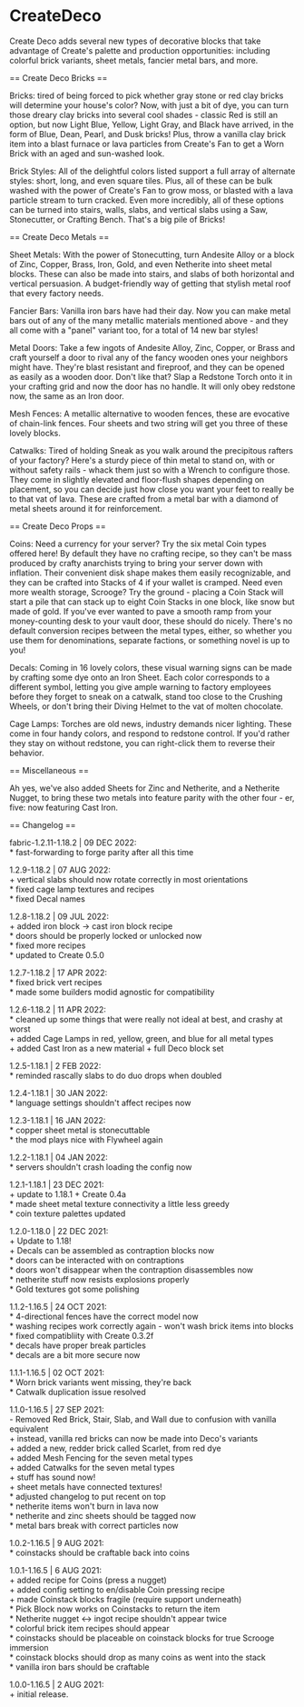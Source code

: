 # CreateDeco

Create Deco adds several new types of decorative blocks that take advantage of Create's palette and production opportunities: including colorful brick variants, sheet metals, fancier metal bars, and more.


== Create Deco Bricks ==

Bricks: tired of being forced to pick whether gray stone or red clay bricks will determine your house's color? Now, with just a bit of dye, you can turn those dreary clay bricks into several cool shades - classic Red is still an option, but now Light Blue, Yellow, Light Gray, and Black have arrived, in the form of Blue, Dean, Pearl, and Dusk bricks! Plus, throw a vanilla clay brick item into a blast furnace or lava particles from Create's Fan to get a Worn Brick with an aged and sun-washed look.


Brick Styles: All of the delightful colors listed support a full array of alternate styles: short, long, and even square tiles. Plus, all of these can be bulk washed with the power of Create's Fan to grow moss, or blasted with a lava particle stream to turn cracked. Even more incredibly, all of these options can be turned into stairs, walls, slabs, and vertical slabs using a Saw, Stonecutter, or Crafting Bench. That's a big pile of Bricks!


== Create Deco Metals ==

Sheet Metals: With the power of Stonecutting, turn Andesite Alloy or a block of Zinc, Copper, Brass, Iron, Gold, and even Netherite into sheet metal blocks. These can also be made into stairs, and slabs of both horizontal and vertical persuasion. A budget-friendly way of getting that stylish metal roof that every factory needs.


Fancier Bars: Vanilla iron bars have had their day. Now you can make metal bars out of any of the many metallic materials mentioned above - and they all come with a "panel" variant too, for a total of 14 new bar styles!


Metal Doors: Take a few ingots of Andesite Alloy, Zinc, Copper, or Brass and craft yourself a door to rival any of the fancy wooden ones your neighbors might have. They're blast resistant and fireproof, and they can be opened as easily as a wooden door. Don't like that? Slap a Redstone Torch onto it in your crafting grid and now the door has no handle. It will only obey redstone now, the same as an Iron door.


Mesh Fences: A metallic alternative to wooden fences, these are evocative of chain-link fences. Four sheets and two string will get you three of these lovely blocks.


Catwalks: Tired of holding Sneak as you walk around the precipitous rafters of your factory? Here's a sturdy piece of thin metal to stand on, with or without safety rails - whack them just so with a Wrench to configure those. They come in slightly elevated and floor-flush shapes depending on placement, so you can decide just how close you want your feet to really be to that vat of lava. These are crafted from a metal bar with a diamond of metal sheets around it for reinforcement.


== Create Deco Props ==

Coins: Need a currency for your server? Try the six metal Coin types offered here! By default they have no crafting recipe, so they can't be mass produced by crafty anarchists trying to bring your server down with inflation. Their convenient disk shape makes them easily recognizable, and they can be crafted into Stacks of 4 if your wallet is cramped. Need even more wealth storage, Scrooge? Try the ground - placing a Coin Stack will start a pile that can stack up to eight Coin Stacks in one block, like snow but made of gold. If you've ever wanted to pave a smooth ramp from your money-counting desk to your vault door, these should do nicely. There's no default conversion recipes between the metal types, either, so whether you use them for denominations, separate factions, or something novel is up to you!


Decals: Coming in 16 lovely colors, these visual warning signs can be made by crafting some dye onto an Iron Sheet. Each color corresponds to a different symbol, letting you give ample warning to factory employees before they forget to sneak on a catwalk, stand too close to the Crushing Wheels, or don't bring their Diving Helmet to the vat of molten chocolate.


Cage Lamps: Torches are old news, industry demands nicer lighting. These come in four handy colors, and respond to redstone control. If you'd rather they stay on without redstone, you can right-click them to reverse their behavior.


== Miscellaneous ==

Ah yes, we've also added Sheets for Zinc and Netherite, and a Netherite Nugget, to bring these two metals into feature parity with the other four - er, five: now featuring Cast Iron.

== Changelog ==

fabric-1.2.11-1.18.2 | 09 DEC 2022:  
 \* fast-forwarding to forge parity after all this time

1.2.9-1.18.2 | 07 AUG 2022:  
 \+ vertical slabs should now rotate correctly in most orientations  
 \* fixed cage lamp textures and recipes  
 \* fixed Decal names  

1.2.8-1.18.2 | 09 JUL 2022:  
 \+ added iron block -> cast iron block recipe  
 \* doors should be properly locked or unlocked now  
 \* fixed more recipes  
 \* updated to Create 0.5.0  

1.2.7-1.18.2 | 17 APR 2022:  
 \* fixed brick vert recipes  
 \* made some builders modid agnostic for compatibility  

1.2.6-1.18.2 | 11 APR 2022:  
 \* cleaned up some things that were really not ideal at best, and crashy at worst    
 \+ added Cage Lamps in red, yellow, green, and blue for all metal types  
 \+ added Cast Iron as a new material + full Deco block set  

1.2.5-1.18.1 | 2 FEB 2022:  
 \* reminded rascally slabs to do duo drops when doubled  

1.2.4-1.18.1 | 30 JAN 2022:  
 \* language settings shouldn't affect recipes now

1.2.3-1.18.1 | 16 JAN 2022:  
 \* copper sheet metal is stonecuttable  
 \* the mod plays nice with Flywheel again

1.2.2-1.18.1 | 04 JAN 2022:  
 \* servers shouldn't crash loading the config now  

1.2.1-1.18.1 | 23 DEC 2021:  
 \+ update to 1.18.1 + Create 0.4a  
 \* made sheet metal texture connectivity a little less greedy  
 \* coin texture palettes updated  

1.2.0-1.18.0 | 22 DEC 2021:  
 \+ Update to 1.18!  
 \+ Decals can be assembled as contraption blocks now  
 \* doors can be interacted with on contraptions  
 \* doors won't disappear when the contraption disassembles now  
 \* netherite stuff now resists explosions properly  
 \* Gold textures got some polishing

1.1.2-1.16.5 | 24 OCT 2021:  
 \* 4-directional fences have the correct model now  
 \* washing recipes work correctly again - won't wash brick items into blocks  
 \* fixed compatibliity with Create 0.3.2f  
 \* decals have proper break particles  
 \* decals are a bit more secure now

1.1.1-1.16.5 | 02 OCT 2021:  
 \* Worn brick variants went missing, they're back  
 \* Catwalk duplication issue resolved  

1.1.0-1.16.5 | 27 SEP 2021:  
 \- Removed Red Brick, Stair, Slab, and Wall due to confusion with vanilla equivalent  
 \+ instead, vanilla red bricks can now be made into Deco's variants  
 \+ added a new, redder brick called Scarlet, from red dye  
 \+ added Mesh Fencing for the seven metal types  
 \+ added Catwalks for the seven metal types  
 \+ stuff has sound now!  
 \+ sheet metals have connected textures!  
 \* adjusted changelog to put recent on top  
 \* netherite items won't burn in lava now  
 \* netherite and zinc sheets should be tagged now  
 \* metal bars break with correct particles now
 
1.0.2-1.16.5 | 9 AUG 2021:  
 \* coinstacks should be craftable back into coins
 
1.0.1-1.16.5 | 6 AUG 2021:  
 \+ added recipe for Coins (press a nugget)  
 \+ added config setting to en/disable Coin pressing recipe  
 \+ made Coinstack blocks fragile (require support underneath)  
 \* Pick Block now works on Coinstacks to return the item  
 \* Netherite nugget <-> ingot recipe shouldn't appear twice  
 \* colorful brick item recipes should appear  
 \* coinstacks should be placeable on coinstack blocks for true Scrooge immersion  
 \* coinstack blocks should drop as many coins as went into the stack  
 \* vanilla iron bars should be craftable

1.0.0-1.16.5 | 2 AUG 2021:  
 \+ initial release.